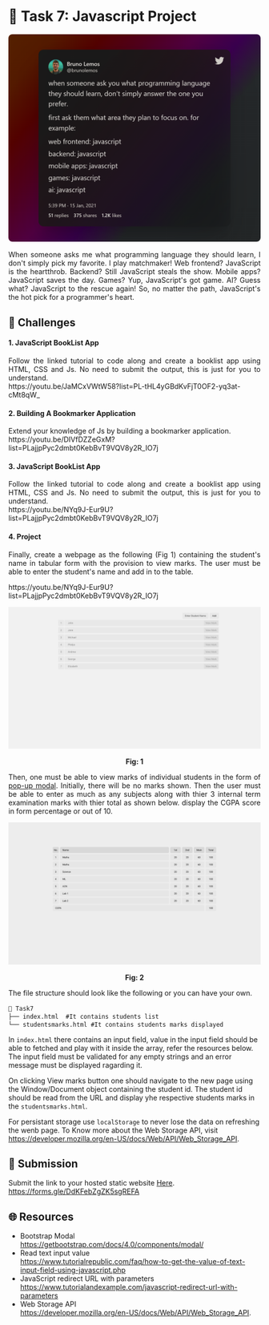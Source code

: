 # **:star2: Task 7: Javascript Project**

<p align="center">
    <img style="border-radius:8px;border:none;" src="../screenshots/Tweet%20by%20Bruno%20Lemos.png" />
</p>

<p align="justify">
When someone asks me what programming language they should learn, I don't simply pick my favorite. I play matchmaker! Web frontend? JavaScript is the heartthrob. Backend? Still JavaScript steals the show. Mobile apps? JavaScript saves the day. Games? Yup, JavaScript's got game. AI? Guess what? JavaScript to the rescue again! So, no matter the path, JavaScript's the hot pick for a programmer's heart.
</p>

## **:pushpin: Challenges**  

<h4>1. JavaScript BookList App</h4>
<p align="justify">Follow the linked tutorial to code along and create a booklist app using HTML, CSS and Js. No need to submit the output, this is just for you to understand.
<br />
https://youtu.be/JaMCxVWtW58?list=PL-tHL4yGBdKvFjT0OF2-yq3at-cMt8qW_
</p>

<h4>2. Building A Bookmarker Application</h4>
<p align="justify">Extend your knowledge of Js by building a bookmarker application.
<br/>
https://youtu.be/DIVfDZZeGxM?list=PLajjpPyc2dmbt0KebBvT9VQV8y2R_IO7j
</p>

<h4>3. JavaScript BookList App</h4>
<p align="justify">Follow the linked tutorial to code along and create a booklist app using HTML, CSS and Js. No need to submit the output, this is just for you to understand.
<br />
https://youtu.be/NYq9J-Eur9U?list=PLajjpPyc2dmbt0KebBvT9VQV8y2R_IO7j
</p>

<h4>4. Project</h4>
<p align="justify">
Finally, create a webpage as the following (Fig 1) containing the student's name in tabular form with the provision to view marks. The user must be able to enter the student's name and add in to the table.</p>
https://youtu.be/NYq9J-Eur9U?list=PLajjpPyc2dmbt0KebBvT9VQV8y2R_IO7j

<p align="center">
    <img src="../screenshots/1.students-list.png" />
</p>
<p align="center" style="font-weight:bold;">Fig: 1</p>
        
<p align="justify">
    Then, one must be able to view marks of individual students in the form of <a href="https://getbootstrap.com/docs/4.0/components/modal/">pop-up modal</a>. Initially, there will be no marks shown. Then the user must be able to enter as much as any subjects along with thier 3 internal term examination marks with thier total as shown below. display the CGPA score in form percentage or out of 10. 
</p>

<p align="center">
    <img src="../screenshots/2.marks-list.png" />
</p>
<p align="center" style="font-weight:bold;">Fig: 2</p>
    
<p align="justify">
    The file structure should look like the following or you can have your own. 
</p>       

    📂 Task7
    ├── index.html  #It contains students list
    └── studentsmarks.html #It contains students marks displayed

<p align="justify">
    
In `index.html` there contains an input field, value in the input field should be able to fetched and play with it inside the array, refer the resources below. The input field must be validated for any empty strings and an error message must be displayed ragarding it. 

On clicking View marks button one should navigate to the new page using the Window/Document object containing the student id. The student id should be read from the URL and display yhe respective students marks in the `studentsmarks.html`.

For persistant storage use `localStorage` to never lose the data on refreshing the wenb page. To Know more about the Web Storage API, visit https://developer.mozilla.org/en-US/docs/Web/API/Web_Storage_API. 
</p>       

    


## **📂 Submission**
Submit the link to your hosted static website [Here](https://forms.gle/DdKFebZgZK5sgREFA).</br>
https://forms.gle/DdKFebZgZK5sgREFA


## **🌐 Resources**
- Bootstrap Modal<br />https://getbootstrap.com/docs/4.0/components/modal/
- Read text input value<br />https://www.tutorialrepublic.com/faq/how-to-get-the-value-of-text-input-field-using-javascript.php
- JavaScript redirect URL with parameters<br />https://www.tutorialandexample.com/javascript-redirect-url-with-parameters
- Web Storage API<br />https://developer.mozilla.org/en-US/docs/Web/API/Web_Storage_API.
